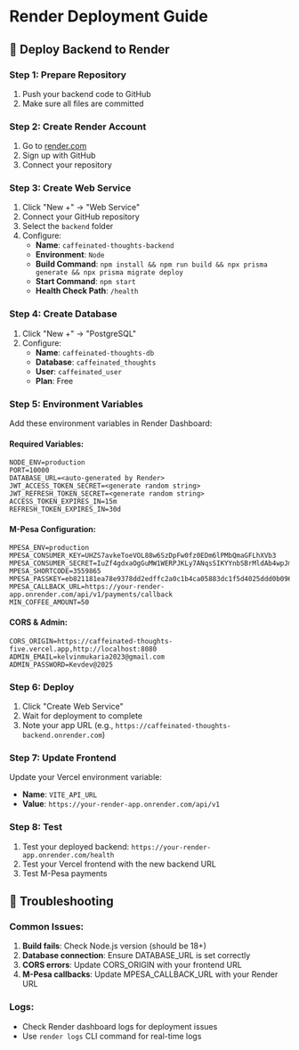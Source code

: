# Render Deployment Guide

## 🚀 Deploy Backend to Render

### Step 1: Prepare Repository
1. Push your backend code to GitHub
2. Make sure all files are committed

### Step 2: Create Render Account
1. Go to [render.com](https://render.com)
2. Sign up with GitHub
3. Connect your repository

### Step 3: Create Web Service
1. Click "New +" → "Web Service"
2. Connect your GitHub repository
3. Select the `backend` folder
4. Configure:
   - **Name**: `caffeinated-thoughts-backend`
   - **Environment**: `Node`
   - **Build Command**: `npm install && npm run build && npx prisma generate && npx prisma migrate deploy`
   - **Start Command**: `npm start`
   - **Health Check Path**: `/health`

### Step 4: Create Database
1. Click "New +" → "PostgreSQL"
2. Configure:
   - **Name**: `caffeinated-thoughts-db`
   - **Database**: `caffeinated_thoughts`
   - **User**: `caffeinated_user`
   - **Plan**: Free

### Step 5: Environment Variables
Add these environment variables in Render Dashboard:

#### Required Variables:
```
NODE_ENV=production
PORT=10000
DATABASE_URL=<auto-generated by Render>
JWT_ACCESS_TOKEN_SECRET=<generate random string>
JWT_REFRESH_TOKEN_SECRET=<generate random string>
ACCESS_TOKEN_EXPIRES_IN=15m
REFRESH_TOKEN_EXPIRES_IN=30d
```

#### M-Pesa Configuration:
```
MPESA_ENV=production
MPESA_CONSUMER_KEY=UHZS7avkeToeVOL88w6SzDpFw0fz0EDm6lPMbQmaGFLhXVb3
MPESA_CONSUMER_SECRET=IuZf4gdxaOgGuMW1WERPJKLy7ANqsSIKYYnbSBrMldAb4wpJmfxNbJcc1psR5vjE
MPESA_SHORTCODE=3559865
MPESA_PASSKEY=eb821181ea78e9378dd2edffc2a0c1b4ca05883dc1f5d4025ddd0b096f1ae2b6
MPESA_CALLBACK_URL=https://your-render-app.onrender.com/api/v1/payments/callback
MIN_COFFEE_AMOUNT=50
```

#### CORS & Admin:
```
CORS_ORIGIN=https://caffeinated-thoughts-five.vercel.app,http://localhost:8080
ADMIN_EMAIL=kelvinmukaria2023@gmail.com
ADMIN_PASSWORD=Kevdev@2025
```

### Step 6: Deploy
1. Click "Create Web Service"
2. Wait for deployment to complete
3. Note your app URL (e.g., `https://caffeinated-thoughts-backend.onrender.com`)

### Step 7: Update Frontend
Update your Vercel environment variable:
- **Name**: `VITE_API_URL`
- **Value**: `https://your-render-app.onrender.com/api/v1`

### Step 8: Test
1. Test your deployed backend: `https://your-render-app.onrender.com/health`
2. Test your Vercel frontend with the new backend URL
3. Test M-Pesa payments

## 🔧 Troubleshooting

### Common Issues:
1. **Build fails**: Check Node.js version (should be 18+)
2. **Database connection**: Ensure DATABASE_URL is set correctly
3. **CORS errors**: Update CORS_ORIGIN with your frontend URL
4. **M-Pesa callbacks**: Update MPESA_CALLBACK_URL with your Render URL

### Logs:
- Check Render dashboard logs for deployment issues
- Use `render logs` CLI command for real-time logs
